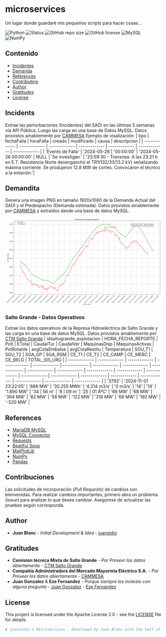 # microservices
Un lugar donde guardaré mis pequeños scripts para hacer cosas...

![Python](https://img.shields.io/badge/Python-3.11-blue)
![Status](https://img.shields.io/badge/Status-stable-green)
![GitHub repo size](https://img.shields.io/github/repo-size/juanstdio/microservices)
![GitHub license](https://img.shields.io/github/license/juanstdio/microservices) 
![MySQL](https://shields.io/badge/MySQL-lightgrey?logo=mysql&style=plastic&logoColor=white&labelColor=blue)
![NumPy](https://img.shields.io/static/v1?label=+&logo=numpy&color=blue&message=NumPy)
## Contenido

- [Incidentes](#incidents)
- [Demanda](#demandita)
- [References](#references)
- [Contributing](#contribuciones)
- [Author](#author)
- [Gratitudes](#gratitudes)
- [License](#license)

## Incidents

Extrae las perturbaciones (Incidentes) del SADI en las últimas 5 semanas via API Pública. Luego las carga en una base de Datos MySQL. Datos provistos amablemente por [CAMMESA](https://cammesaweb.cammesa.com/)
Ejemplo de visalización:
| tipo | fechaFalla | horaFalla | creado | modificado | causa | descripcion |
| ------------- | ------------- | ------------- | ------------- | ------------- | ------------- | ------------- |
| 'Evento de Falla'	| '2024-05-26'|	 '00:00:00'	| '2024-05-26 00:00:00'	| NULL	| 'Se investigan.'	| '23:59:30 - Transnea: A las 23:21 h en E.T. Resistencia Norte desenganchó el TR1(132/33/13.2 kV) señalizando máxima corriente. Se produjeron 12.8 MW de cortes. Convocaron el técnico a la estación.'|

## Demandita
Genera una imagen PNG en tamaño 1920x1080 de la Demanda Actual del SADI y el Predespacho (Demanda estimada). Datos provistos amablemente por [CAMMESA](https://cammesaweb.cammesa.com/) y extraídos desde una base de datos MySQL.

![](https://raw.githubusercontent.com/juanstdio/microservices/refs/heads/main/grafico_demanda_predespacho.png)


### Salto Grande - Datos Operativos

Extrae los datos operativos de la Represa Hidroeléctrica de Salto Grande y las carga en una base de datos MySQL. 
Datos provistos amablemente por [CTM Salto Grande](https://saltogrande.org/)
| idsaltogrande_explotacion |  HORA_FECHA_REPORTE |  PotI |  ETotal |  CaudalTur |  CaudalVer |  MaquinasDisp |  MaquinasActivas |  PotRotante |  avgCotaEmbalse |  avgCotaRestitu |  Temperatura |  SGU_T1 |  SGU_T2 |  SGA_GP |  SGA_RSM |  CE_T1 |  CE_T2 |  CE_CAMP |  CE_MERC |  CE_BELG |  TOTAL_SIS_URG |
| ------------- | ------------- | ------------- | ------------- | ------------- | ------------- | ------------- | ------------- | ------------- | ------------- | ------------- | ------------- | ------------- | ------------- | ------------- | ------------- | ------------- | ------------- | ------------- | ------------- | ------------- | ------------- |
| '3792' |  '2024-11-01 23:22:05' |  '888 MW' |  '30.255 MWh' |  '4.214 m3/s' |  '0 m3/s' |  '14' |  '14' |  '1.890 MW' |  '34 | 56 m' |  '8 | 09 m' |  '25 | 01 ÂºC' |  '66 MW' |  '68 MW' |  '394 MW' |  '82 MW' |  '58 MW' |  '122 MW' |  '318 MW' |  '69 MW' |  '192 MW' |  '-520 MW' |



## References

- [MariaDB MySQL](https://mariadb.org/)
- [MySQL Connector](https://www.mysql.com/products/connector/)
- [Requests](https://requests.readthedocs.io/en/latest/)
- [Beatiful Soup](https://beautiful-soup-4.readthedocs.io/en/latest/)
- [MatPlotLib](https://matplotlib.org/)
- [NumPy](https://numpy.org/)
- [Pandas](https://pandas.pydata.org/)

## Contribuciones

Las solicitudes de incorporación (_Pull Requests_) de cambios son bienvenidas. Para realizar cambios importantes, primero abra un problema (_issue_) para analizar lo que desea cambiar.
Asegúrese de actualizar las pruebas según corresponda.

## Author

- **Juan Blanc** - _Initial Development & Idea_ - [juanstdio](https://github.com/juanstdio)


## Gratitudes
- **Comision técnica Mixta de Salto Grande** - _Por Proveer los datos abiertamente_ - [CTM Salto Grande](https://saltogrande.org/)
- **Compañía Administradora del Mercado Mayorista Eléctrico S.A.** - _Por Proveer los datos abiertamente_ - [CAMMESA](https://cammesaweb.cammesa.com/)
- **Juan Gonzalez** & **Eze Fernandez** - _Porque siempre los molesto con alguna pregunta_ - [Juan Gonzalez](https://github.com/juanchixd) - [Eze Fernandez](https://github.com/ezefernandez93)


## License

This project is licensed under the Apache License 2.0 - see the [LICENSE](LICENSE) file for details.

```python
# Juanstdio's Microservices - Developed by Juan Blanc with the helf of Juan Gonzalez and Eze Fernandez - © 2024/2025
```

